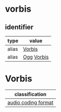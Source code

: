 # vorbis

## identifier
| type              | value
| ----------------- | -----
| alias             | [Vorbis](#vorbis)
| alias             | [Ogg](ogg.md) [Vorbis](#vorbis)

# Vorbis
| classification
| --------------
| [audio coding format](audio.md)

